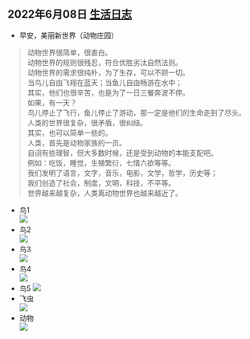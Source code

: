 ## 2022年6月08日  [生活日志](../life.md)

- 早安，美丽新世界（动物庄园）  
> 动物世界很简单，很直白。  
动物世界的规则很残忍，符合优胜劣汰自然法则。  
动物世界的需求很纯朴，为了生存，可以不顾一切。  
当鸟儿自由飞翔在蓝天；当鱼儿自由畅游在水中；  
其实，他们也很辛苦，也是为了一日三餐奔波不停。  
如果，有一天？  
鸟儿停止了飞行，鱼儿停止了游动，那一定是他们的生命走到了尽头。  
人类的世界很复杂，很矛盾，很纠结。  
其实，也可以简单一些的。  
人类，首先是动物家族的一员。  
自诩有些理智，但大多数时候，还是受到动物的本能支配吧。  
例如：吃饭，睡觉，生殖繁衍，七情六欲等等。  
我们发明了语言，文字，音乐，电影，文学，哲学，历史等；  
我们创造了社会，制度，文明，科技，不平等。  
世界越来越复杂，人类离动物世界也越来越近了。  

> 
- 鸟1  
![](../img/20220608a.jpg)
- 鸟2    
![](../img/20220608b.jpg)
- 鸟3   
![](../img/20220608c.jpg)
- 鸟4    
![](../img/20220608d.jpg)
- 鸟5
![](../img/20220608.jpg)
- 飞虫    
![](../img/20220608e.jpg)
- 动物  
![](../img/20220608f.jpg)
